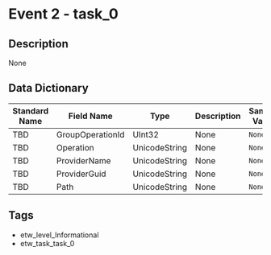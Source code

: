 # Event 2 - task_0

## Description
None

## Data Dictionary
|Standard Name|Field Name|Type|Description|Sample Value|
|---|---|---|---|---|
|TBD|GroupOperationId|UInt32|None|`None`|
|TBD|Operation|UnicodeString|None|`None`|
|TBD|ProviderName|UnicodeString|None|`None`|
|TBD|ProviderGuid|UnicodeString|None|`None`|
|TBD|Path|UnicodeString|None|`None`|

## Tags
* etw_level_Informational
* etw_task_task_0